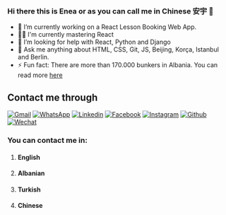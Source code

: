 ### Hi there this is Enea or as you can call me in Chinese 安宇 👋


- 🔭 I’m currently working on a React Lesson Booking Web App. 
- 👨‍💻 I'm currently mastering React
- 🤔 I’m looking for help with React, Python and Django
- 💬 Ask me anything about HTML, CSS, Git, JS, Beijing, Korça, Istanbul and Berlin.
- ⚡ Fun fact: There are more than 170.000 bunkers in Albania. You can read more [here](https://en.wikipedia.org/wiki/Bunkers_in_Albania)

## Contact me through 

[![Gmail](https://img.shields.io/badge/Gmail-D14836?style=for-the-badge&logo=gmail&logoColor=white)](mailto:gegaenea94@gmail.com) [![WhatsApp](https://img.shields.io/badge/WhatsApp-25D366?style=for-the-badge&logo=whatsapp&logoColor=white)](https://wa.me/00905525345315) [![Linkedin](https://img.shields.io/badge/LinkedIn-0077B5?style=for-the-badge&logo=linkedin&logoColor=white)](https://www.linkedin.com/in/eneagega/) 
[![Facebook](https://img.shields.io/badge/Facebook-1877F2?style=for-the-badge&logo=facebook&logoColor=white)](https://www.facebook.com/enea.gega.509) [![Instagram](https://img.shields.io/badge/Instagram-E4405F?style=for-the-badge&logo=instagram&logoColor=white)](https://www.instagram.com/gegaenea/) [![Github](https://img.shields.io/badge/GitHub-100000?style=for-the-badge&logo=github&logoColor=white)](https://github.com/EGega) [![Wechat](https://img.shields.io/badge/WeChat-07C160?style=for-the-badge&logo=wechat&logoColor=white)](weixin://dl/chat?{Oliveranyu}) 

### You can contact me in:
1. #### English
2. #### Albanian
3. #### Turkish
4. #### Chinese





